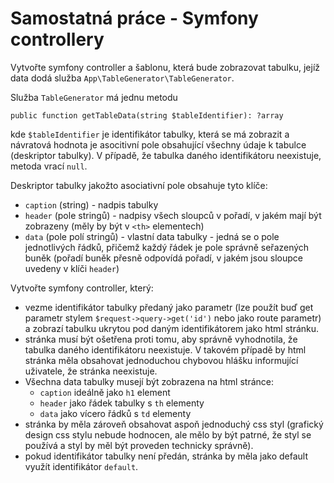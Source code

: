 # Samostatná práce - Symfony controllery

Vytvořte symfony controller a šablonu, která bude zobrazovat tabulku, jejíž data dodá služba `App\TableGenerator\TableGenerator`.

Služba `TableGenerator` má jednu metodu

```
public function getTableData(string $tableIdentifier): ?array
```

kde `$tableIdentifier` je identifikátor tabulky, která se má zobrazit a návratová hodnota je asocitivní pole obsahující všechny údaje
k tabulce (deskriptor tabulky). V případě, že tabulka daného identifikátoru neexistuje, metoda vrací `null`.

Deskriptor tabulky jakožto asociativní pole obsahuje tyto klíče:
  - `caption` (string) - nadpis tabulky
  - `header` (pole stringů) - nadpisy všech sloupců v pořadí, v jakém mají být zobrazeny (měly by být v `<th>` elementech)
  - `data` (pole polí stringů) - vlastní data tabulky - jedná se o pole jednotlivých řádků, přičemž každý řádek je pole správně seřazených buněk
    (pořadí buněk přesně odpovídá pořadí, v jakém jsou sloupce uvedeny v klíči `header`)

Vytvořte symfony controller, který:
  - vezme identifikátor tabulky předaný jako parametr (lze použít buď get parametr stylem `$request->query->get('id')` nebo jako route parametr)
    a zobrazí tabulku ukrytou pod daným identifikátorem jako html stránku.
  - stránka musí být ošetřena proti tomu, aby správně vyhodnotila, že tabulka daného identifikátoru neexistuje. V takovém případě by html stránka
    měla obsahovat jednoduchou chybovou hlášku informující uživatele, že stránka neexistuje.
  - Všechna data tabulky musejí být zobrazena na html stránce:
    - `caption` ideálně jako `h1` element
    - `header` jako řádek tabulky s `th` elementy
    - `data` jako vícero řádků s `td` elementy
  - stránka by měla zároveň obsahovat aspoň jednoduchý css styl (grafický design css stylu nebude hodnocen, ale mělo by být patrné, že styl se používá
    a styl by měl být proveden technicky správně).
  - pokud identifikátor tabulky není předán, stránka by měla jako default využít identifikátor `default`.

